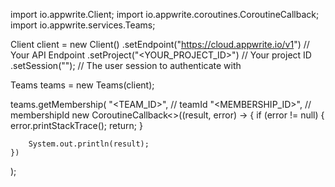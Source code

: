 import io.appwrite.Client;
import io.appwrite.coroutines.CoroutineCallback;
import io.appwrite.services.Teams;

Client client = new Client()
    .setEndpoint("https://cloud.appwrite.io/v1") // Your API Endpoint
    .setProject("&lt;YOUR_PROJECT_ID&gt;") // Your project ID
    .setSession(""); // The user session to authenticate with

Teams teams = new Teams(client);

teams.getMembership(
    "<TEAM_ID>", // teamId
    "<MEMBERSHIP_ID>", // membershipId
    new CoroutineCallback<>((result, error) -> {
        if (error != null) {
            error.printStackTrace();
            return;
        }

        System.out.println(result);
    })
);

